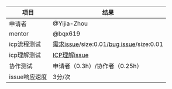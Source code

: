 
项目| 结果
----|----
申请者 | @Yijia-Zhou
mentor | @bqx619
icp流程测试| [需求issue](https://github.com/Yijia-Zhou/ICPtest/issues/1)/size:0.01/[bug issue](https://github.com/Yijia-Zhou/ICPtest/issues/2)/size:0.01
icp理解测试|[ICP理解issue](https://github.com/Yijia-Zhou/ICPtest/issues/5)
协作测试|申请者（0.3h）/协作者（0.25h）
issue响应速度| 3分/次
